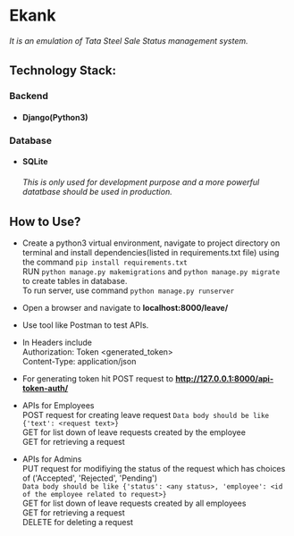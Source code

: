 # Ekank
###### It is an emulation of Tata Steel Sale Status management system.

## Technology Stack:
### Backend
* #### Django(Python3)

### Database
* #### SQLite
  ###### This is only used for development purpose and a more powerful datatbase should be used in production.

## How to Use?
* Create a python3 virtual environment, navigate to project directory on terminal and install dependencies(listed in requirements.txt file) using the command
`pip install requirements.txt` <br>
RUN `python manage.py makemigrations` and `python manage.py migrate` <br>to create tables in database. <br>
To run server, use command `python manage.py runserver`

* Open a browser and navigate to <b>localhost:8000/leave/</b>
* Use tool like Postman to test APIs.
* In Headers include <br>
  Authorization: Token <generated_token> <br>
  Content-Type: application/json
* For generating token hit POST request to <b>http://127.0.0.1:8000/api-token-auth/</b>
* APIs for Employees <br>
  POST request for creating leave request 
      `Data body should be like {'text': <request text>}` <br>
  GET for list down of leave requests created by the employee <br>
  GET for retrieving a request
* APIs for Admins <br>
  PUT request for modifiying the status of the request which has choices of ('Accepted', 'Rejected', 'Pending') <br>
      `Data body should be like {'status': <any status>, 'employee': <id of the employee related to request>}` <br>
  GET for list down of leave requests created by all employees <br>
  GET for retrieving a request <br>
  DELETE for deleting a request
  
